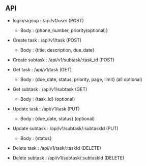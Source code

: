 ## API

- login/signup : /api/v1/user (POST)
    - Body : {phone_number, priority(optional)}

- Create task : /api/v1/task (POST)
    - Body : {title, description, due_date}

- Create subtask : /api/v1/subtask/:task_id (POST)

- Get task : /api/v1/task (GET)
    - Body : {due_date, status, priority, page, limit} (all optional)

- Get subtask : /api/v1/subtask (GET)
    - Body : {task_id} (optional)

- Update task : /api/v1/task (PUT)
    - Body : {due_date, status} (optional)

- Update subtask : /api/v1/subtask/:subtaskId (PUT)
    - Body : {status}

- Delete task : /api/v1/task/:taskId (DELETE)

- Delete subtask : /api/v1/subtask/:subtaskId (DELETE)

